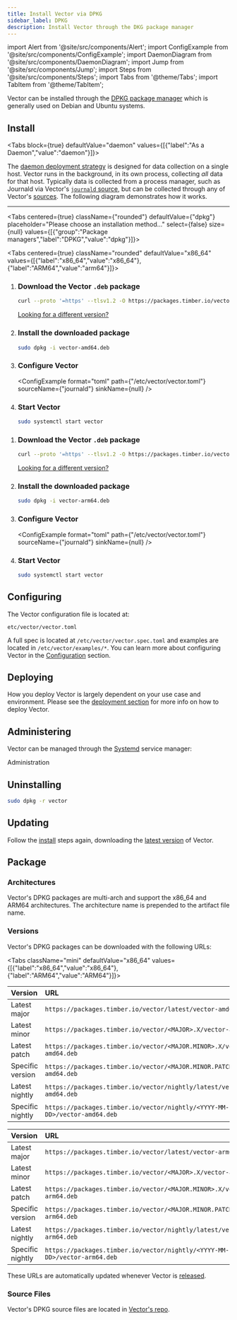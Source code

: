 ```yaml
---
title: Install Vector via DPKG
sidebar_label: DPKG
description: Install Vector through the DKG package manager
---
```


import Alert from '@site/src/components/Alert';
import ConfigExample from '@site/src/components/ConfigExample';
import DaemonDiagram from '@site/src/components/DaemonDiagram';
import Jump from '@site/src/components/Jump';
import Steps from '@site/src/components/Steps';
import Tabs from '@theme/Tabs';
import TabItem from '@theme/TabItem';

Vector can be installed through the [DPKG package manager][urls.dpkg] which is
generally used on Debian and Ubuntu systems.



## Install

<Tabs
  block={true}
  defaultValue="daemon"
  values={[{"label":"As a Daemon","value":"daemon"}]}>
<TabItem value="daemon">

The [daemon deployment strategy][docs.strategies#daemon] is designed for data
collection on a single host. Vector runs in the background, in its own process,
collecting _all_ data for that host.
Typically data is collected from a process manager, such as Journald via
Vector's [`journald` source][docs.sources.journald], but can be collected
through any of Vector's [sources][docs.sources].
The following diagram demonstrates how it works.

<DaemonDiagram
  platformName={null}
  sourceName={null}
  sinkName={null} />

---

<Tabs
  centered={true}
  className={"rounded"}
  defaultValue={"dpkg"}
  placeholder="Please choose an installation method..."
  select={false}
  size={null}
  values={[{"group":"Package managers","label":"DPKG","value":"dpkg"}]}>
<TabItem value="dpkg">

<Tabs
  centered={true}
  className="rounded"
  defaultValue="x86_64"
  values={[{"label":"x86_64","value":"x86_64"},{"label":"ARM64","value":"arm64"}]}>

<TabItem value="x86_64">
<Steps headingDepth={3}>
<ol>
<li>

### Download the Vector `.deb` package

```bash
curl --proto '=https' --tlsv1.2 -O https://packages.timber.io/vector/0.10.X/vector-amd64.deb
```

[Looking for a different version?][docs.package_managers.dpkg#versions]

</li>
<li>

### Install the downloaded package

```bash
sudo dpkg -i vector-amd64.deb
```

</li>
<li>

### Configure Vector

<ConfigExample
  format="toml"
  path={"/etc/vector/vector.toml"}
  sourceName={"journald"}
  sinkName={null} />

</li>
<li>

### Start Vector

```bash
sudo systemctl start vector
```

</li>
</ol>
</Steps>
</TabItem>
<TabItem value="arm64">
<Steps headingDepth={3}>
<ol>
<li>

### Download the Vector `.deb` package

```bash
curl --proto '=https' --tlsv1.2 -O https://packages.timber.io/vector/0.10.X/vector-arm64.deb
```

[Looking for a different version?][docs.package_managers.dpkg#versions]

</li>
<li>

### Install the downloaded package

```bash
sudo dpkg -i vector-arm64.deb
```

</li>
<li>

### Configure Vector

<ConfigExample
  format="toml"
  path={"/etc/vector/vector.toml"}
  sourceName={"journald"}
  sinkName={null} />

</li>
<li>

### Start Vector

```bash
sudo systemctl start vector
```

</li>
</ol>
</Steps>
</TabItem>
</Tabs>

</TabItem>
</Tabs>
</TabItem>
</Tabs>

## Configuring

The Vector configuration file is located at:

```text
etc/vector/vector.toml
```

A full spec is located at `/etc/vector/vector.spec.toml` and examples are
located in `/etc/vector/examples/*`. You can learn more about configuring
Vector in the [Configuration][docs.configuration] section.

## Deploying

How you deploy Vector is largely dependent on your use case and environment.
Please see the [deployment section][docs.deployment] for more info on how to
deploy Vector.

## Administering

Vector can be managed through the [Systemd][urls.systemd] service manager:

<Jump to="/docs/administration/">Administration</Jump>

## Uninstalling

```bash
sudo dpkg -r vector
```

## Updating

Follow the [install](#install) steps again, downloading the
[latest version](#latest-version) of Vector.

## Package

### Architectures

Vector's DPKG packages are multi-arch and support the
x86_64 and ARM64
architectures. The architecture name is prepended to the artifact file name.

### Versions

Vector's DPKG packages can be downloaded with the following URLs:

<Tabs
  className="mini"
  defaultValue="x86_64"
  values={[{"label":"x86_64","value":"x86_64"},{"label":"ARM64","value":"ARM64"}]}>
<TabItem value="x86_64">

| Version          | URL                                                                                               |
|:-----------------|:--------------------------------------------------------------------------------------------------|
| Latest major     | `https://packages.timber.io/vector/latest/vector-amd64.deb`               |
| Latest minor     | `https://packages.timber.io/vector/<MAJOR>.X/vector-amd64.deb`            |
| Latest patch     | `https://packages.timber.io/vector/<MAJOR.MINOR>.X/vector-amd64.deb`      |
| Specific version | `https://packages.timber.io/vector/<MAJOR.MINOR.PATCH>/vector-amd64.deb`  |
| Latest nightly   | `https://packages.timber.io/vector/nightly/latest/vector-amd64.deb`       |
| Specific nightly | `https://packages.timber.io/vector/nightly/<YYYY-MM-DD>/vector-amd64.deb` |

</TabItem>
<TabItem value="ARM64">

| Version          | URL                                                                                               |
|:-----------------|:--------------------------------------------------------------------------------------------------|
| Latest major     | `https://packages.timber.io/vector/latest/vector-arm64.deb`               |
| Latest minor     | `https://packages.timber.io/vector/<MAJOR>.X/vector-arm64.deb`            |
| Latest patch     | `https://packages.timber.io/vector/<MAJOR.MINOR>.X/vector-arm64.deb`      |
| Specific version | `https://packages.timber.io/vector/<MAJOR.MINOR.PATCH>/vector-arm64.deb`  |
| Latest nightly   | `https://packages.timber.io/vector/nightly/latest/vector-arm64.deb`       |
| Specific nightly | `https://packages.timber.io/vector/nightly/<YYYY-MM-DD>/vector-arm64.deb` |

</TabItem>
</Tabs>


<Alert type="info">

These URLs are automatically updated whenever Vector is [released][urls.vector_releases].

</Alert>

### Source Files

Vector's DPKG source files are located in
[Vector's repo][urls.vector_debian_source_files].

[docs.configuration]: /docs/setup/configuration/
[docs.deployment]: /docs/setup/deployment/
[docs.package_managers.dpkg#versions]: /docs/setup/installation/package-managers/dpkg/#versions
[docs.sources.journald]: /docs/reference/sources/journald/
[docs.sources]: /docs/reference/sources/
[docs.strategies#daemon]: /docs/setup/deployment/strategies/#daemon
[urls.dpkg]: https://wiki.debian.org/dpkg
[urls.systemd]: https://systemd.io/
[urls.vector_debian_source_files]: https://github.com/timberio/vector/tree/master/distribution/debian
[urls.vector_releases]: https://vector.dev/releases/latest/
